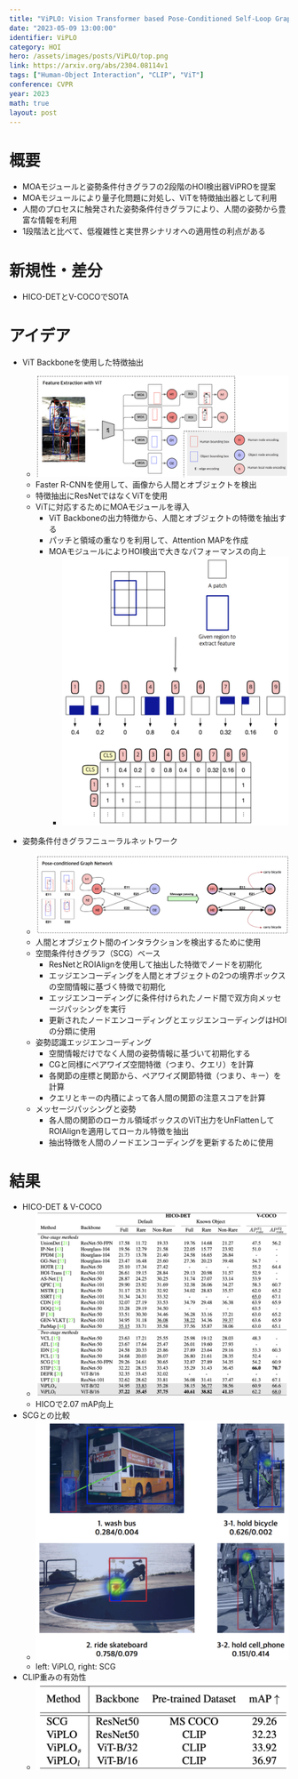 ```yaml
---
title: "ViPLO: Vision Transformer based Pose-Conditioned Self-Loop Graph for Human-Object Interaction Detection"
date: "2023-05-09 13:00:00"
identifier: ViPLO
category: HOI
hero: /assets/images/posts/ViPLO/top.png
link: https://arxiv.org/abs/2304.08114v1
tags: ["Human-Object Interaction", "CLIP", "ViT"]
conference: CVPR
year: 2023
math: true
layout: post
---
```


# 概要

- MOAモジュールと姿勢条件付きグラフの2段階のHOI検出器ViPROを提案
- MOAモジュールにより量子化問題に対処し、ViTを特徴抽出器として利用
- 人間のプロセスに触発された姿勢条件付きグラフにより、人間の姿勢から豊富な情報を利用
- 1段階法と比べて、低複雑性と実世界シナリオへの適用性の利点がある
<!--more-->

# 新規性・差分

- HICO-DETとV-COCOでSOTA

# アイデア

- ViT Backboneを使用した特徴抽出
    - ![](/assets/images/posts/ViPLO/backbone.png)
    - Faster R-CNNを使用して、画像から人間とオブジェクトを検出
    - 特徴抽出にResNetではなくViTを使用
    - ViTに対応するためにMOAモジュールを導入
        - ViT Backboneの出力特徴から、人間とオブジェクトの特徴を抽出する
        - パッチと領域の重なりを利用して、Attention MAPを作成
        - MOAモジュールによりHOI検出で大きなパフォーマンスの向上
            - ![](/assets/images/posts/ViPLO/moa.png)
            
- 姿勢条件付きグラフニューラルネットワーク
    - ![](/assets/images/posts/ViPLO/gnn.png)
    - 人間とオブジェクト間のインタラクションを検出するために使用
    - 空間条件付きグラフ（SCG）ベース
        - ResNetとROIAlignを使用して抽出した特徴でノードを初期化
        - エッジエンコーディングを人間とオブジェクトの2つの境界ボックスの空間情報に基づく特徴で初期化
        - エッジエンコーディングに条件付けられたノード間で双方向メッセージパッシングを実行
        - 更新されたノードエンコーディングとエッジエンコーディングはHOIの分類に使用
    - 姿勢認識エッジエンコーディング
        - 空間情報だけでなく人間の姿勢情報に基づいて初期化する
        - CGと同様にペアワイズ空間特徴（つまり、クエリ）を計算
        - 各関節の座標と関節から、ペアワイズ関節特徴（つまり、キー）を計算
        - クエリとキーの内積によって各人間の関節の注意スコアを計算
    - メッセージパッシングと姿勢
        - 各人間の関節のローカル領域ボックスのViT出力をUnFlattenしてROIAlignを適用してローカル特徴を抽出
        - 抽出特徴を人間のノードエンコーディングを更新するために使用

# 結果

- HICO-DET & V-COCO
    - ![](/assets/images/posts/ViPLO/HICO.png)
    - HICOで2.07 mAP向上
- SCGとの比較
    - ![](/assets/images/posts/ViPLO/SCG.png)
    - left: ViPLO, right: SCG
- CLIP重みの有効性
    - ![](/assets/images/posts/ViPLO/CLIP.png)
